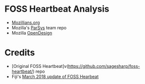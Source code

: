 # FOSS Heartbeat Analysis
* [Mozillians.org](./mozillians/sentiment.html)
* Mozilla's [ParSys](./parsys/sentiment.html) team repo
* Mozilla [OpenDesign](./OpenDesign/sentiment.html)

# Credits
* [Original FOSS Heartbeat]v(https://github.com/sagesharp/foss-heartbeat/) repo
* Fiji's [March 2018 update of FOSS Hearbeat](https://github.com/fiji-flo/foss-heartbeat/)
